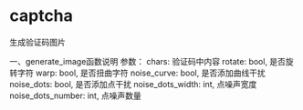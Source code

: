 # captcha
生成验证码图片

一、generate_image函数说明
  参数： chars: 验证码中内容
        rotate: bool,  是否旋转字符
        warp: bool, 是否扭曲字符
        noise_curve: bool, 是否添加曲线干扰
        noise_dots: bool, 是否添加点干扰
        noise_dots_width: int, 点噪声宽度
        noise_dots_number: int, 点噪声数量
